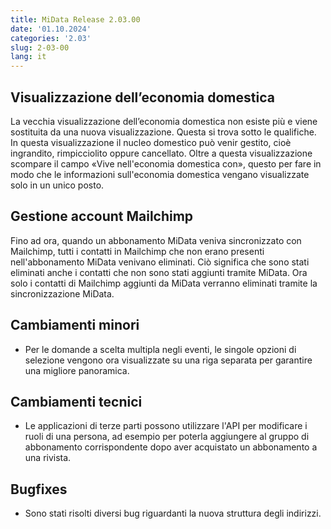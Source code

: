 ```yaml
---
title: MiData Release 2.03.00
date: '01.10.2024'
categories: '2.03'
slug: 2-03-00
lang: it
---
```


## Visualizzazione dell’economia domestica
La vecchia visualizzazione dell’economia domestica non esiste più e viene sostituita da una nuova visualizzazione. Questa si trova sotto le qualifiche. In questa visualizzazione il nucleo domestico può venir gestito, cioè ingrandito, rimpicciolito oppure cancellato.
Oltre a questa visualizzazione scompare il campo «Vive nell'economia domestica con», questo per fare in modo che le informazioni sull'economia domestica vengano visualizzate solo in un unico posto.

## Gestione account Mailchimp
Fino ad ora, quando un abbonamento MiData veniva sincronizzato con Mailchimp, tutti i contatti in Mailchimp che non erano presenti nell'abbonamento MiData venivano eliminati. Ciò significa che sono stati eliminati anche i contatti che non sono stati aggiunti tramite MiData.
Ora solo i contatti di Mailchimp aggiunti da MiData verranno eliminati tramite la sincronizzazione MiData.

## Cambiamenti minori
- Per le domande a scelta multipla negli eventi, le singole opzioni di selezione vengono ora visualizzate su una riga separata per garantire una migliore panoramica.

## Cambiamenti tecnici
- Le applicazioni di terze parti possono utilizzare l'API per modificare i ruoli di una persona, ad esempio per poterla aggiungere al gruppo di abbonamento corrispondente dopo aver acquistato un abbonamento a una rivista.

## Bugfixes
- Sono stati risolti diversi bug riguardanti la nuova struttura degli indirizzi. 
